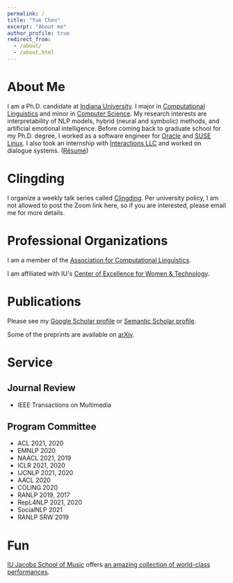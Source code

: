 ```yaml
---
permalink: /
title: "Yue Chen"
excerpt: "About me"
author_profile: true
redirect_from: 
  - /about/
  - /about.html
---
```



# About Me

I am a Ph.D. candidate at [Indiana University](https://www.indiana.edu/). I major in [Computational Linguistics](https://cl.indiana.edu/) and minor in [Computer Science](https://cs.indiana.edu/). My research interests are interpretability of NLP models, hybrid (neural and symbolic) methods, and artificial emotional intelligence. Before coming back to graduate school for my Ph.D. degree, I worked as a software engineer for [Oracle](https://www.oracle.com/index.html) and [SUSE Linux](https://www.suse.com/). I also took an internship with [Interactions LLC](https://www.interactions.com/ai-technology/) and worked on dialogue systems. ([Résumé](https://chenyueg.github.io/files/yue_chen_resume_public.pdf))


# Clingding

I organize a weekly talk series called [Clingding](https://cl.indiana.edu/clingding.html). Per university policy, I am not allowed to post the Zoom link here, so if you are interested, please email me for more details.


# Professional Organizations

I am a member of the [Association for Computational Linguistics](https://www.aclweb.org).

I am affiliated with IU's [Center of Excellence for Women & Technology](https://womenandtech.indiana.edu). 


# Publications

Please see my [Google Scholar profile](https://scholar.google.com/citations?user=_s9di4AAAAAJ&hl=en) or [Semantic Scholar profile](https://www.semanticscholar.org/author/Yue-Chen/1990636).

Some of the preprints are available on [arXiv](https://arxiv.org/a/chen_y_11.html). 


# Service

## Journal Review

- IEEE Transactions on Multimedia

## Program Committee

- ACL 2021, 2020
- EMNLP 2020
- NAACL 2021, 2019
- ICLR 2021, 2020
- IJCNLP 2021, 2020
- AACL 2020
- COLING 2020
- RANLP 2019, 2017
- RepL4NLP 2021, 2020
- SocialNLP 2021
- RANLP SRW 2019

# Fun

[IU Jacobs School of Music](https://music.indiana.edu/) offers [an amazing collection of world-class performances](https://events.iu.edu/musiciub/).